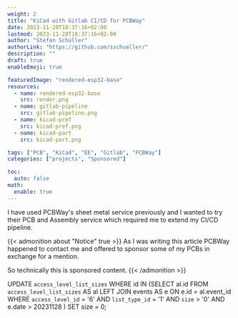 ```yaml
---
weight: 2
title: "KiCad with Gitlab CI/CD for PCBWay"
date: 2023-11-28T18:37:16+02:00
lastmod: 2023-11-28T18:37:16+02:00
author: "Stefan Schüller"
authorLink: "https://github.com/sschueller/"
description: ""
draft: true
enableEmoji: true

featuredImage: "rendered-esp32-base"
resources:
  - name: rendered-esp32-base
    src: render.png
  - name: gitlab-pipeline
    src: gitlab-pipeline.png
  - name: kicad-pref
    src: kicad-pref.png
  - name: kicad-part
    src: kicad-part.png

tags: ["PCB", "KiCad", "EE", "Gitlab", "PCBWay"]
categories: ["projects", "Sponsored"]

toc:
  auto: false
math:
  enable: true
---
```


I have used PCBWay's sheet metal service previously and I wanted to try their PCB and Assembly service which required me to extend my CI/CD pipeline.

<!--more-->

{{< admonition about "Notice" true >}}
As I was writing this article PCBWay happened to contact me and offered to sponsor some of my PCBs in exchange for a mention.

So technically this is sponsored content.
{{< /admonition >}}

UPDATE `access_level_list_sizes` WHERE id IN (SELECT al.id
FROM `access_level_list_sizes` AS al
LEFT JOIN events AS e ON e.id = al.event_id
WHERE `access_level_id` = '6' AND `list_type_id` = '1' AND `size` > '0' AND e.date > 20231128
) SET size = 0;
